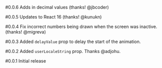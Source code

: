 #0.0.6
Adds in decimal values (thanks! @jbcoder)

#0.0.5
Updates to React 16 (thanks! @kunukn)

#0.0.4
Fix incorrect numbers being drawn when the screen was inactive. (thanks! @migreva)

#0.0.3
Added `delayValue` prop to delay the start of the animation.

#0.0.2
Added `userLocaleString` prop. Thanks @adjohu.

#0.0.1
Initial release
